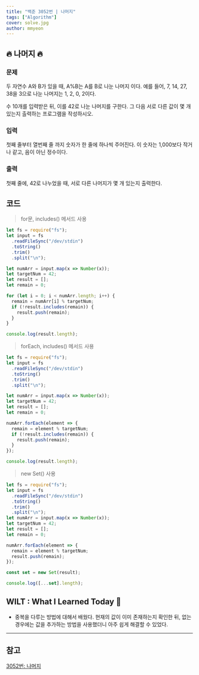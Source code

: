```yaml
---
title: "백준 3052번 | 나머지"
tags: ["Algorithm"]
cover: solve.jpg
author: mmyeon
---
```


## 🔥 나머지 🔥

### 문제

두 자연수 A와 B가 있을 때, A%B는 A를 B로 나눈 나머지 이다. 예를 들어, 7, 14, 27, 38을 3으로 나눈 나머지는 1, 2, 0, 2이다.

수 10개를 입력받은 뒤, 이를 42로 나눈 나머지를 구한다. 그 다음 서로 다른 값이 몇 개 있는지 출력하는 프로그램을 작성하시오.

### 입력

첫째 줄부터 열번째 줄 까지 숫자가 한 줄에 하나씩 주어진다. 이 숫자는 1,000보다 작거나 같고, 음이 아닌 정수이다.

### 출력

첫째 줄에, 42로 나누었을 때, 서로 다른 나머지가 몇 개 있는지 출력한다.

## 코드

> for문, includes() 메서드 사용

```js
let fs = require("fs");
let input = fs
  .readFileSync("/dev/stdin")
  .toString()
  .trim()
  .split("\n");

let numArr = input.map(x => Number(x));
let targetNum = 42;
let result = [];
let remain = 0;

for (let i = 0; i < numArr.length; i++) {
  remain = numArr[i] % targetNum;
  if (!result.includes(remain)) {
    result.push(remain);
  }
}

console.log(result.length);
```

> forEach, includes() 메서드 사용

```js
let fs = require("fs");
let input = fs
  .readFileSync("/dev/stdin")
  .toString()
  .trim()
  .split("\n");

let numArr = input.map(x => Number(x));
let targetNum = 42;
let result = [];
let remain = 0;

numArr.forEach(element => {
  remain = element % targetNum;
  if (!result.includes(remain)) {
    result.push(remain);
  }
});

console.log(result.length);
```

> new Set() 사용

```js
let fs = require("fs");
let input = fs
  .readFileSync("/dev/stdin")
  .toString()
  .trim()
  .split("\n");
let numArr = input.map(x => Number(x));
let targetNum = 42;
let result = [];
let remain = 0;

numArr.forEach(element => {
  remain = element % targetNum;
  result.push(remain);
});

const set = new Set(result);

console.log([...set].length);
```

## WILT : What I Learned Today 🤔

- 중복을 다루는 방법에 대해서 배웠다. 현재의 값이 이미 존재하는지 확인한 뒤, 없는 경우에는 값을 추가하는 방법을 사용했더니 아주 쉽게 해결할 수 있었다.

---

## 참고

[3052번: 나머지](https://www.acmicpc.net/problem/3052)
